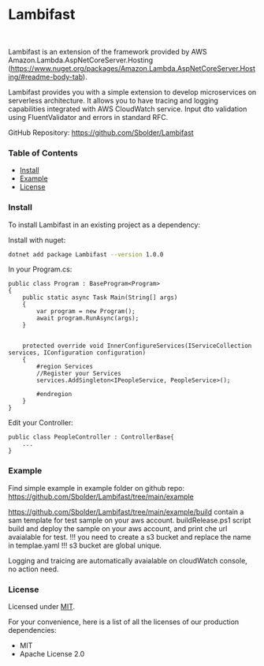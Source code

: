 # Lambifast 
<br />

Lambifast is an extension of the framework provided by AWS Amazon.Lambda.AspNetCoreServer.Hosting (https://www.nuget.org/packages/Amazon.Lambda.AspNetCoreServer.Hosting/#readme-body-tab).

Lambifast provides you with a simple extension to develop microservices on serverless architecture.
It allows you to have tracing and logging capabilities integrated with AWS CloudWatch service.
Input dto validation using FluentValidator and errors in standard RFC.

GitHub Repository: https://github.com/Sbolder/Lambifast


### Table of Contents

 - [Install](#install)
 - [Example](#example)
 - [License](#license)




### Install

To install Lambifast in an existing project as a dependency:

Install with nuget:
```sh
dotnet add package Lambifast --version 1.0.0
```

In your Program.cs:

    public class Program : BaseProgram<Program>
    {
        public static async Task Main(String[] args)
        {
            var program = new Program();
            await program.RunAsync(args);
        }


        protected override void InnerConfigureServices(IServiceCollection services, IConfiguration configuration)
        {
            #region Services
            //Register your Services
            services.AddSingleton<IPeopleService, PeopleService>();

            #endregion
        }
    }

Edit your Controller:

    public class PeopleController : ControllerBase{
        ...
    }

### Example

Find simple example in example folder on github repo: https://github.com/Sbolder/Lambifast/tree/main/example

https://github.com/Sbolder/Lambifast/tree/main/example/build contain a sam template for test sample on your aws account.
buildRelease.ps1 script build and deploy the sample on your aws account, and print che url avaialable for test.
!!! you need to create a s3 bucket and replace the name in templae.yaml !!! s3 bucket are global unique.

Logging and traicing are automatically avaialable on cloudWatch console, no action need.



### License

Licensed under [MIT](./LICENSE).

For your convenience, here is a list of all the licenses of our production
dependencies:

- MIT
- Apache License 2.0